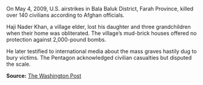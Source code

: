 
On May 4, 2009, U.S. airstrikes in Bala Baluk District, Farah Province, killed over 140 civilians according to Afghan officials.

Haji Nader Khan, a village elder, lost his daughter and three grandchildren when their home was obliterated. The village’s mud-brick houses offered no protection against 2,000-pound bombs.

He later testified to international media about the mass graves hastily dug to bury victims. The Pentagon acknowledged civilian casualties but disputed the scale.

**Source:** [The Washington Post](https://www.washingtonpost.com/wp-dyn/content/article/2009/05/08/AR2009050803969.html)